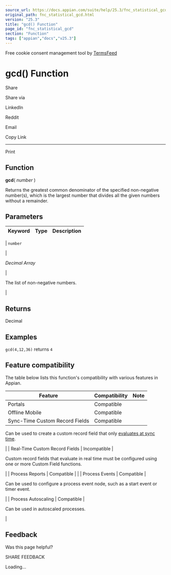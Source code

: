 ```yaml
---
source_url: https://docs.appian.com/suite/help/25.3/fnc_statistical_gcd.html
original_path: fnc_statistical_gcd.html
version: "25.3"
title: "gcd() Function"
page_id: "fnc_statistical_gcd"
section: "Function"
tags: ["appian","docs","v25.3"]
---
```



Free cookie consent management tool by [TermsFeed](https://www.termsfeed.com/)

# gcd() Function

Share

Share via

LinkedIn

Reddit

Email

Copy Link

* * *

Print

## Function

**gcd**( _number_ )

Returns the greatest common denominator of the specified non-negative number(s), which is the largest number that divides all the given numbers without a remainder.

## Parameters

| Keyword | Type | Description |
| --- | --- | --- |
|
`number`

 |

_Decimal Array_

 |

The list of non-negative numbers.

 |

## Returns

Decimal

## Examples

`gcd(4,12,36)` returns `4`

## Feature compatibility

The table below lists this function's compatibility with various features in Appian.

| Feature | Compatibility | Note |
| --- | --- | --- |
| Portals | Compatible |  |
| Offline Mobile | Compatible |  |
| Sync-Time Custom Record Fields | Compatible |
Can be used to create a custom record field that only [evaluates at sync time](custom-record-fields.html#prodlink-sync-time-evaluations).

 |
| Real-Time Custom Record Fields | Incompatible |

Custom record fields that evaluate in real time must be configured using one or more Custom Field functions.

 |
| Process Reports | Compatible |  |
| Process Events | Compatible |

Can be used to configure a process event node, such as a start event or timer event.

 |
| Process Autoscaling | Compatible |

Can be used in autoscaled processes.

 |

## Feedback

Was this page helpful?

SHARE FEEDBACK

Loading...